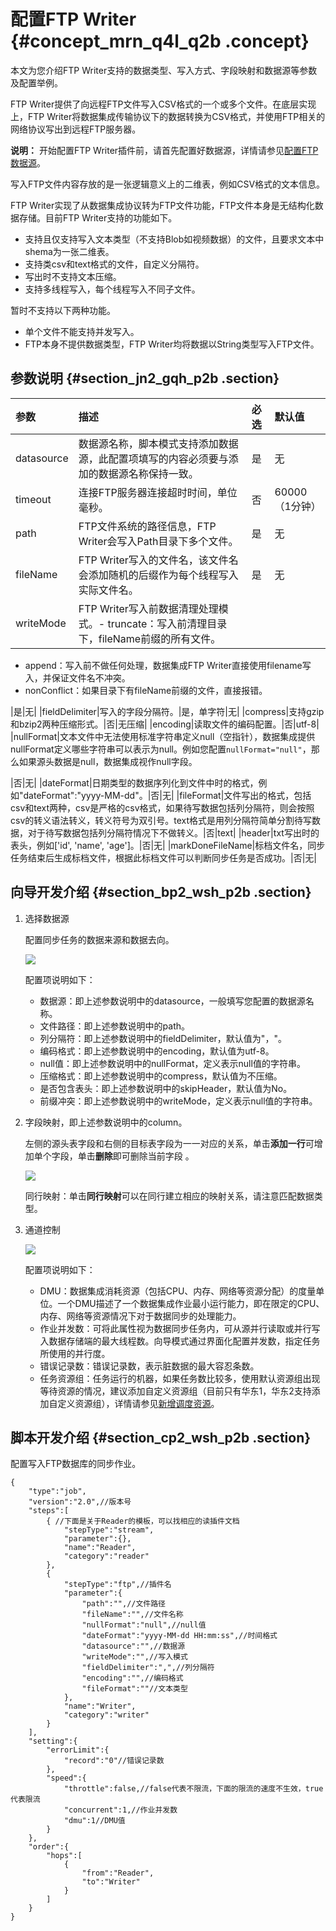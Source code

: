 # 配置FTP Writer {#concept_mrn_q4l_q2b .concept}

本文为您介绍FTP Writer支持的数据类型、写入方式、字段映射和数据源等参数及配置举例。

FTP Writer提供了向远程FTP文件写入CSV格式的一个或多个文件。在底层实现上，FTP Writer将数据集成传输协议下的数据转换为CSV格式，并使用FTP相关的网络协议写出到远程FTP服务器。

**说明：** 开始配置FTP Writer插件前，请首先配置好数据源，详情请参见[配置FTP数据源](intl.zh-CN/使用指南/数据集成/数据源配置/配置FTP数据源.md#)。

写入FTP文件内容存放的是一张逻辑意义上的二维表，例如CSV格式的文本信息。

FTP Writer实现了从数据集成协议转为FTP文件功能，FTP文件本身是无结构化数据存储。目前FTP Writer支持的功能如下。

-   支持且仅支持写入文本类型（不支持Blob如视频数据）的文件，且要求文本中shema为一张二维表。
-   支持类csv和text格式的文件，自定义分隔符。
-   写出时不支持文本压缩。
-   支持多线程写入，每个线程写入不同子文件。

暂时不支持以下两种功能。

-   单个文件不能支持并发写入。
-   FTP本身不提供数据类型，FTP Writer均将数据以String类型写入FTP文件。

## 参数说明 {#section_jn2_gqh_p2b .section}

|参数|描述|必选|默认值|
|:-|:-|:-|:--|
|datasource|数据源名称，脚本模式支持添加数据源，此配置项填写的内容必须要与添加的数据源名称保持一致。|是|无|
|timeout|连接FTP服务器连接超时时间，单位毫秒。|否|60000（1分钟）|
|path|FTP文件系统的路径信息，FTP Writer会写入Path目录下多个文件。|是|无|
|fileName|FTP Writer写入的文件名，该文件名会添加随机的后缀作为每个线程写入实际文件名。|是|无|
|writeMode|FTP Writer写入前数据清理处理模式。-   truncate：写入前清理目录下，fileName前缀的所有文件。
-   append：写入前不做任何处理，数据集成FTP Writer直接使用filename写入，并保证文件名不冲突。
-   nonConflict：如果目录下有fileName前缀的文件，直接报错。

|是|无|
|fieldDelimiter|写入的字段分隔符。|是，单字符|无|
|compress|支持gzip和bzip2两种压缩形式。|否|无压缩|
|encoding|读取文件的编码配置。|否|utf-8|
|nullFormat|文本文件中无法使用标准字符串定义null（空指针），数据集成提供nullFormat定义哪些字符串可以表示为null。例如您配置`nullFormat="null"`，那么如果源头数据是null，数据集成视作null字段。

|否|无|
|dateFormat|日期类型的数据序列化到文件中时的格式，例如"dateFormat":"yyyy-MM-dd"。|否|无|
|fileFormat|文件写出的格式，包括csv和text两种，csv是严格的csv格式，如果待写数据包括列分隔符，则会按照csv的转义语法转义，转义符号为双引号。text格式是用列分隔符简单分割待写数据，对于待写数据包括列分隔符情况下不做转义。|否|text|
|header|txt写出时的表头，例如\['id', 'name', 'age'\]。|否|无|
|markDoneFileName|标档文件名，同步任务结束后生成标档文件，根据此标档文件可以判断同步任务是否成功。|否|无|

## 向导开发介绍 {#section_bp2_wsh_p2b .section}

1.  选择数据源

    配置同步任务的数据来源和数据去向。

    ![](http://static-aliyun-doc.oss-cn-hangzhou.aliyuncs.com/assets/img/16222/15411404277697_zh-CN.png)

    配置项说明如下：

    -   数据源：即上述参数说明中的datasource，一般填写您配置的数据源名称。
    -   文件路径：即上述参数说明中的path。
    -   列分隔符：即上述参数说明中的fieldDelimiter，默认值为"，"。
    -   编码格式：即上述参数说明中的encoding，默认值为utf-8。
    -   null值：即上述参数说明中的nullFormat，定义表示null值的字符串。
    -   压缩格式：即上述参数说明中的compress，默认值为不压缩。
    -   是否包含表头：即上述参数说明中的skipHeader，默认值为No。
    -   前缀冲突：即上述参数说明中的writeMode，定义表示null值的字符串。
2.  字段映射，即上述参数说明中的column。

    左侧的源头表字段和右侧的目标表字段为一一对应的关系，单击**添加一行**可增加单个字段，单击**删除**即可删除当前字段 。

    ![](http://static-aliyun-doc.oss-cn-hangzhou.aliyuncs.com/assets/img/16222/15411404277701_zh-CN.png)

    同行映射：单击**同行映射**可以在同行建立相应的映射关系，请注意匹配数据类型。

3.  通道控制

    ![](http://static-aliyun-doc.oss-cn-hangzhou.aliyuncs.com/assets/img/16222/15411404287704_zh-CN.png)

    配置项说明如下：

    -   DMU：数据集成消耗资源（包括CPU、内存、网络等资源分配）的度量单位。一个DMU描述了一个数据集成作业最小运行能力，即在限定的CPU、内存、网络等资源情况下对于数据同步的处理能力。
    -   作业并发数：可将此属性视为数据同步任务内，可从源并行读取或并行写入数据存储端的最大线程数。向导模式通过界面化配置并发数，指定任务所使用的并行度。
    -   错误记录数：错误记录数，表示脏数据的最大容忍条数。
    -   任务资源组：任务运行的机器，如果任务数比较多，使用默认资源组出现等待资源的情况，建议添加自定义资源组（目前只有华东1，华东2支持添加自定义资源组），详情请参见[新增调度资源](intl.zh-CN/使用指南/数据集成/常见配置/新增调度资源.md#)。

## 脚本开发介绍 {#section_cp2_wsh_p2b .section}

配置写入FTP数据库的同步作业。

```
{
    "type":"job",
    "version":"2.0",//版本号
    "steps":[
        { //下面是关于Reader的模板，可以找相应的读插件文档
            "stepType":"stream",
            "parameter":{},
            "name":"Reader",
            "category":"reader"
        },
        {
            "stepType":"ftp",//插件名
            "parameter":{
                "path":"",//文件路径
                "fileName":"",//文件名称
                "nullFormat":"null",//null值
                "dateFormat":"yyyy-MM-dd HH:mm:ss",//时间格式
                "datasource":"",//数据源
                "writeMode":"",//写入模式
                "fieldDelimiter":",",//列分隔符
                "encoding":"",//编码格式
                "fileFormat":""//文本类型
            },
            "name":"Writer",
            "category":"writer"
        }
    ],
    "setting":{
        "errorLimit":{
            "record":"0"//错误记录数
        },
        "speed":{
            "throttle":false,//false代表不限流，下面的限流的速度不生效，true代表限流
            "concurrent":1,//作业并发数
            "dmu":1//DMU值
        }
    },
    "order":{
        "hops":[
            {
                "from":"Reader",
                "to":"Writer"
            }
        ]
    }
}
```

